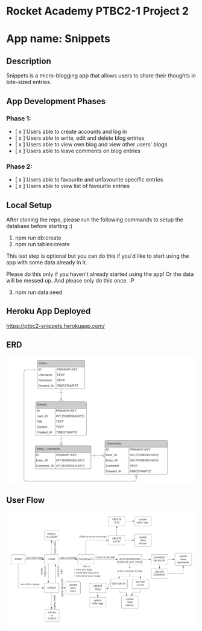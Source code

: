 # Rocket Academy PTBC2-1 Project 2

# App name: Snippets

## Description

Snippets is a micro-blogging app that allows users to share their thoughts in bite-sized entries.

## App Development Phases

### Phase 1:

- [ x ] Users able to create accounts and log in
- [ x ] Users able to write, edit and delete blog entries
- [ x ] Users able to view own blog and view other users' blogs
- [ x ] Users able to leave comments on blog entries

### Phase 2:

- [ x ] Users able to favourite and unfavourite specific entries
- [ x ] Users able to view list of favourite entries

## Local Setup

After cloning the repo, please run the following commands to setup the database before starting :)

1. npm run db:create
2. npm run tables:create

This last step is optional but you can do this if you'd like to start using the app with some data already in it.

Please do this only if you haven't already started using the app! Or the data will be messed up. And please only do this once. :P

3. npm run data:seed

## Heroku App Deployed

https://ptbc2-snippets.herokuapp.com/

## ERD

![ERD](plans/ERD.png)

## User Flow

![User Flow](plans/userflow.png)
